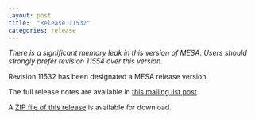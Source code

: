 ```yaml
---
layout: post
title:  "Release 11532"
categories: release
---
```


*There is a significant memory leak in this version of MESA.  Users should strongly prefer revision 11554 over this version.*

Revision 11532 has been designated a MESA release version.

The full release notes are available in [this mailing list post][notes].

[notes]: https://lists.mesastar.org/pipermail/mesa-users/2019-March/009842.html

A [ZIP file of this release][zip] is available for download.

[zip]:http://sourceforge.net/projects/mesa/files/releases/mesa-r11532.zip/download
